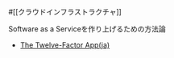 #[[クラウドインフラストラクチャ]]

Software as a Serviceを作り上げるための方法論

- [The Twelve-Factor App(ja)](https://12factor.net/ja/)